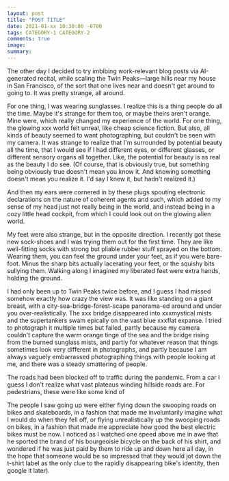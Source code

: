 ```yaml
---
layout: post
title: "POST TITLE"
date: 2021-01-xx 10:30:00 -0700
tags: CATEGORY-1 CATEGORY-2
comments: true
image:
summary:
---
```

The other day I decided to try imbibing work-relevant blog posts via AI-generated recital, while scaling the Twin Peaks&mdash;large hills near my house in San Francisco, of the sort that one lives near and doesn't get around to going to. It was pretty strange, all around.

For one thing, I was wearing sunglasses. I realize this is a thing people do all the time. Maybe it's strange for them too, or maybe theirs aren't orange. Mine were, which really changed my experience of the world. For one thing, the glowing xxx world felt unreal, like cheap science fiction. But also, all kinds of beauty seemed to want photographing, but couldn't be seen with my camera. It was strange to realize that I'm surrounded by potential beauty all the time, that I would see if I had different eyes, or different glasses, or different sensory organs all together. Like, the potential for beauty is as real as the beauty I do see. (Of course, that is obviously true, but something being obviously true doesn't mean you know it. And knowing something doesn't mean you realize it. I'd say I knew it, but hadn't realized it.)

And then my ears were cornered in by these plugs spouting electronic declarations on the nature of coherent agents and such, which added to my sense of my head just not really being in the world, and instead being in a cozy little head cockpit, from which I could look out on the glowing alien world.

My feet were also strange, but in the opposite direction. I recently got these new sock-shoes and I was trying them out for the first time. They are like well-fitting socks with strong but pliable rubber stuff sprayed on the bottom. Wearing them, you can feel the ground under your feet, as if you were bare-foot. Minus the sharp bits actually lacerating your feet, or the squishy bits sullying them. Walking along I imagined my liberated feet were extra hands, holding the ground.

I had only been up to Twin Peaks twice before, and I guess I had missed somehow exactly how crazy the view was. It was like standing on a giant breast, with a city-sea-bridge-forest-scape panorama-ed around and under you over-realistically. The xxx bridge disappeared into xxxmystical mists and the supertankers swam epically on the vast blue xxxflat expanse.  I tried to photograph it multiple times but failed, partly because my camera couldn't capture the warm orange tinge of the sea and the bridge rising from the burned sunglass mists, and partly for whatever reason that things sometimes look very different in photographs, and partly because I am always vaguely embarrassed photographing things with people looking at me, and there was a steady smattering of people.



The roads had been blocked off to traffic during the pandemic. From a car I guess I don't realize what vast plateaus winding hillside roads are. For pedestrians, these were like some kind of

The people I saw going up were either flying down the swooping roads on bikes and skateboards, in a fashion that made me involuntarily imagine what I would do when they fell off, or flying unrealistically up the swooping roads on bikes, in a fashion that made me appreciate how good the best electric bikes must be now. I noticed as I watched one speed above me in awe that he sported the brand of his bourgeoisie bicycle on the back of his shirt, and wondered if he was just paid by them to ride up and down here all day, in the hope that someone would be so impressed that they would jot down the t-shirt label as the only clue to the rapidly disappearing bike's identity, then google it later).

<!--ex-->
